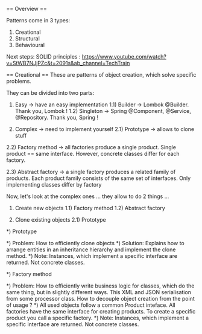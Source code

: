 == Overview == 

Patterns come in 3 types: 
1) Creational 
2) Structural
3) Behavioural 

Next steps: SOLID principles : https://www.youtube.com/watch?v=StWB7NJjPZc&t=2091s&ab_channel=TechTrain

== Creational == 
These are patterns of object creation, which solve specific problems.

They can be divided into two parts:

1) Easy -> have an easy implementation
 1.1) Builder -> Lombok @Builder. Thank you, Lombok !
 1.2) Singleton -> Spring @Component, @Service, @Repository. Thank you, Spring !
 
2) Complex -> need to implement yourself
 2.1) Prototype -> allows to clone stuff
 
 2.2) Factory method -> all factories produce a single product. 
 Single product == same interface. However, concrete classes differ for each factory.
 
 2.3) Abstract factory -> a single factory produces a related family of products.
 Each product family consists of the same set of interfaces. Only implementing classes
 differ by factory

Now, let's look at the complex ones ... they allow to do 2 things ...

1) Create new objects 
 1.1) Factory method 
 1.2) Abstract factory
 
2) Clone existing objects
 2.1) Prototype



*) Prototype

*) Problem: How to efficiently clone objects
*) Solution: Explains how to arrange entities in an inheritance hierarchy
and implement the clone method.
*) Note: Instances, which implement a specific interface are returned. Not concrete classes.



*) Factory method 

*) Problem: How to efficiently write business logic for classes, which 
do the same thing, but in slightly different ways. This XML and JSON serialisation
from some processor class. How to decouple object creation from the point of usage ?
*) All used objects follow a common Product inteface. All factories have the same interface
for creating products. To create a specific product you call a specific factory.
*) Note: Instances, which implement a specific interface are returned. Not concrete classes.
